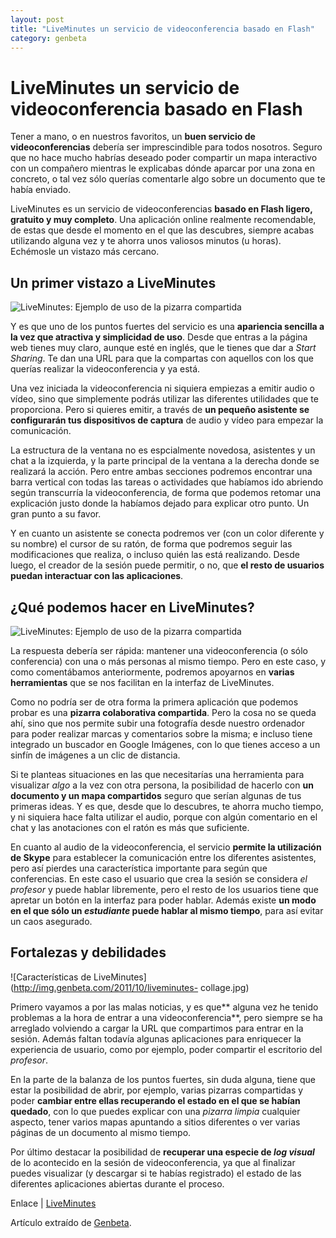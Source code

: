 ```yaml
---
layout: post
title: "LiveMinutes un servicio de videoconferencia basado en Flash"
category: genbeta
---
```


# LiveMinutes un servicio de videoconferencia basado en Flash

Tener a mano, o en nuestros favoritos, un **buen servicio de
videoconferencias** debería ser imprescindible para todos nosotros. Seguro que
no hace mucho habrías deseado poder compartir un mapa interactivo con un
compañero mientras le explicabas dónde aparcar por una zona en concreto, o tal
vez sólo querías comentarle algo sobre un documento que te había enviado.

LiveMinutes es un servicio de videoconferencias **basado en Flash ligero,
gratuito y muy completo**. Una aplicación online realmente recomendable, de
estas que desde el momento en el que las descubres, siempre acabas utilizando
alguna vez y te ahorra unos valiosos minutos (u horas). Echémosle un vistazo
más cercano.  
  

## Un primer vistazo a LiveMinutes

  
![LiveMinutes: Ejemplo de uso de la pizarra
compartida](http://img.genbeta.com/2011/10/liveminutes-ejemplo-uso.jpg)

Y es que uno de los puntos fuertes del servicio es una **apariencia sencilla a
la vez que atractiva y simplicidad de uso**. Desde que entras a la página web
tienes muy claro, aunque esté en inglés, que le tienes que dar a _Start
Sharing_. Te dan una URL para que la compartas con aquellos con los que
querías realizar la videoconferencia y ya está.

Una vez iniciada la videoconferencia ni siquiera empiezas a emitir audio o
vídeo, sino que simplemente podrás utilizar las diferentes utilidades que te
proporciona. Pero si quieres emitir, a través de **un pequeño asistente se
configurarán tus dispositivos de captura** de audio y vídeo para empezar la
comunicación.

La estructura de la ventana no es espcialmente novedosa, asistentes y un chat
a la izquierda, y la parte principal de la ventana a la derecha donde se
realizará la acción. Pero entre ambas secciones podremos encontrar una barra
vertical con todas las tareas o actividades que habíamos ido abriendo según
transcurría la videoconferencia, de forma que podemos retomar una explicación
justo donde la habíamos dejado para explicar otro punto. Un gran punto a su
favor.

Y en cuanto un asistente se conecta podremos ver (con un color diferente y su
nombre) el cursor de su ratón, de forma que podremos seguir las modificaciones
que realiza, o incluso quién las está realizando. Desde luego, el creador de
la sesión puede permitir, o no, que **el resto de usuarios puedan interactuar
con las aplicaciones**.

## ¿Qué podemos hacer en LiveMinutes?

  
![LiveMinutes: Ejemplo de uso de la pizarra
compartida](http://img.genbeta.com/2011/10/liveminutes-ejemplo-uso.jpg)

La respuesta debería ser rápida: mantener una videoconferencia (o sólo
conferencia) con una o más personas al mismo tiempo. Pero en este caso, y como
comentábamos anteriormente, podremos apoyarnos en **varias herramientas** que
se nos facilitan en la interfaz de LiveMinutes.

Como no podría ser de otra forma la primera aplicación que podemos probar es
una **pizarra colaborativa compartida**. Pero la cosa no se queda ahí, sino
que nos permite subir una fotografía desde nuestro ordenador para poder
realizar marcas y comentarios sobre la misma; e incluso tiene integrado un
buscador en Google Imágenes, con lo que tienes acceso a un sinfín de imágenes
a un clic de distancia.

Si te planteas situaciones en las que necesitarías una herramienta para
visualizar _algo_ a la vez con otra persona, la posibilidad de hacerlo con
**un documento y un mapa compartidos** seguro que serían algunas de tus
primeras ideas. Y es que, desde que lo descubres, te ahorra mucho tiempo, y ni
siquiera hace falta utilizar el audio, porque con algún comentario en el chat
y las anotaciones con el ratón es más que suficiente.

En cuanto al audio de la videoconferencia, el servicio **permite la
utilización de Skype** para establecer la comunicación entre los diferentes
asistentes, pero así pierdes una característica importante para según que
conferencias. En este caso el usuario que crea la sesión se considera _el
profesor_ y puede hablar libremente, pero el resto de los usuarios tiene que
apretar un botón en la interfaz para poder hablar. Además existe **un modo en
el que sólo un _estudiante_ puede hablar al mismo tiempo**, para así evitar un
caos asegurado.

## Fortalezas y debilidades

  
![Características de LiveMinutes](http://img.genbeta.com/2011/10/liveminutes-
collage.jpg)

Primero vayamos a por las malas noticias, y es que** alguna vez he tenido
problemas a la hora de entrar a una videoconferencia**, pero siempre se ha
arreglado volviendo a cargar la URL que compartimos para entrar en la sesión.
Además faltan todavía algunas aplicaciones para enriquecer la experiencia de
usuario, como por ejemplo, poder compartir el escritorio del _profesor_.

En la parte de la balanza de los puntos fuertes, sin duda alguna, tiene que
estar la posibilidad de abrir, por ejemplo, varias pizarras compartidas y
poder **cambiar entre ellas recuperando el estado en el que se habían
quedado**, con lo que puedes explicar con una _pizarra limpia_ cualquier
aspecto, tener varios mapas apuntando a sitios diferentes o ver varias páginas
de un documento al mismo tiempo.

Por último destacar la posibilidad de **recuperar una especie de _log
visual_** de lo acontecido en la sesión de videoconferencia, ya que al
finalizar puedes visualizar (y descargar si te habías registrado) el estado de
las diferentes aplicaciones abiertas durante el proceso.

Enlace | [LiveMinutes](http://liveminutes.com/oneclick/)

Artículo extraído de [Genbeta](http://www.genbeta.com).